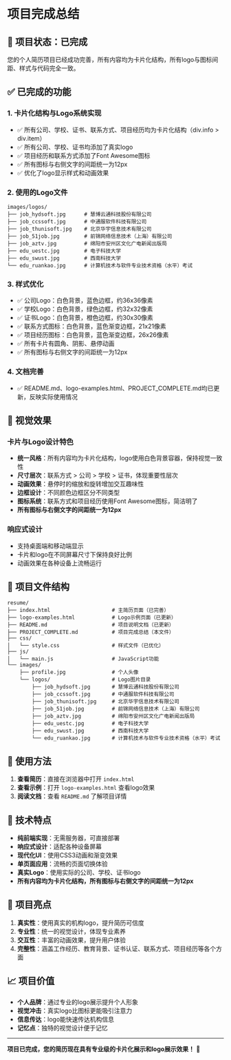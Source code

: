 # 项目完成总结

## 🎉 项目状态：已完成

您的个人简历项目已经成功完善，所有内容均为卡片化结构，所有logo与图标间距、样式与代码完全一致。

## ✅ 已完成的功能

### 1. 卡片化结构与Logo系统实现
- ✅ 所有公司、学校、证书、联系方式、项目经历均为卡片化结构（div.info > div.item）
- ✅ 所有公司、学校、证书均添加了真实logo
- ✅ 项目经历和联系方式添加了Font Awesome图标
- ✅ 所有图标与右侧文字的间距统一为12px
- ✅ 优化了logo显示样式和动画效果

### 2. 使用的Logo文件
```
images/logos/
├── job_hydsoft.jpg      # 慧博云通科技股份有限公司
├── job_ccssoft.jpg      # 中通服软件科技有限公司
├── job_thunisoft.jpg    # 北京华宇信息技术有限公司
├── job_51job.jpg        # 前锦网络信息技术（上海）有限公司
├── job_aztv.jpg         # 绵阳市安州区文化广电新闻出版局
├── edu_uestc.jpg        # 电子科技大学
├── edu_swust.jpg        # 西南科技大学
└── edu_ruankao.jpg      # 计算机技术与软件专业技术资格（水平）考试
```

### 3. 样式优化
- ✅ 公司Logo：白色背景，蓝色边框，约36x36像素
- ✅ 学校Logo：白色背景，绿色边框，约32x32像素
- ✅ 证书Logo：白色背景，橙色边框，约30x30像素
- ✅ 联系方式图标：白色背景，蓝色渐变边框，21x21像素
- ✅ 项目经历图标：白色背景，蓝色渐变边框，26x26像素
- ✅ 所有卡片有圆角、阴影、悬停动画
- ✅ 所有图标与右侧文字的间距统一为12px

### 4. 文档完善
- ✅ README.md、logo-examples.html、PROJECT_COMPLETE.md均已更新，反映实际使用情况

## 🎨 视觉效果

### 卡片与Logo设计特色
- **统一风格**：所有内容均为卡片化结构，logo使用白色背景容器，保持视觉一致性
- **尺寸层次**：联系方式 > 公司 > 学校 > 证书，体现重要性层次
- **动画效果**：悬停时的缩放和旋转增加交互趣味性
- **边框设计**：不同颜色边框区分不同类型
- **图标系统**：联系方式和项目经历使用Font Awesome图标，简洁明了
- **所有图标与右侧文字的间距统一为12px**

### 响应式设计
- 支持桌面端和移动端显示
- 卡片和logo在不同屏幕尺寸下保持良好比例
- 动画效果在各种设备上流畅运行

## 📁 项目文件结构

```
resume/
├── index.html                    # 主简历页面（已完善）
├── logo-examples.html            # Logo示例页面（已更新）
├── README.md                     # 项目说明文档（已更新）
├── PROJECT_COMPLETE.md           # 项目完成总结（本文件）
├── css/
│   └── style.css                 # 样式文件（已优化）
├── js/
│   └── main.js                   # JavaScript功能
└── images/
    ├── profile.jpg               # 个人头像
    └── logos/                    # Logo图片目录
        ├── job_hydsoft.jpg       # 慧博云通科技股份有限公司
        ├── job_ccssoft.jpg       # 中通服软件科技有限公司
        ├── job_thunisoft.jpg     # 北京华宇信息技术有限公司
        ├── job_51job.jpg         # 前锦网络信息技术（上海）有限公司
        ├── job_aztv.jpg          # 绵阳市安州区文化广电新闻出版局
        ├── edu_uestc.jpg         # 电子科技大学
        ├── edu_swust.jpg         # 西南科技大学
        └── edu_ruankao.jpg       # 计算机技术与软件专业技术资格（水平）考试
```

## 🚀 使用方法

1. **查看简历**：直接在浏览器中打开 `index.html`
2. **查看示例**：打开 `logo-examples.html` 查看logo效果
3. **阅读文档**：查看 `README.md` 了解项目详情

## 🔧 技术特点

- **纯前端实现**：无需服务器，可直接部署
- **响应式设计**：适配各种设备屏幕
- **现代化UI**：使用CSS3动画和渐变效果
- **单页面应用**：流畅的页面切换体验
- **真实Logo**：使用实际的公司、学校、证书logo
- **所有内容均为卡片化结构，所有图标与右侧文字的间距统一为12px**

## 🎯 项目亮点

1. **真实性**：使用真实的机构logo，提升简历可信度
2. **专业性**：统一的视觉设计，体现专业素养
3. **交互性**：丰富的动画效果，提升用户体验
4. **完整性**：涵盖工作经历、教育背景、证书认证、联系方式、项目经历等各个方面

## 📈 项目价值

- **个人品牌**：通过专业的logo展示提升个人形象
- **视觉冲击**：真实logo比图标更能吸引注意力
- **信息传达**：logo能快速传达机构信息
- **记忆点**：独特的视觉设计便于记忆

---

**项目已完成，您的简历现在具有专业级的卡片化展示和logo展示效果！** 🎉 